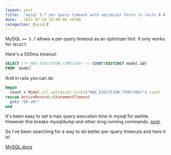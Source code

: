 ```yaml
---
layout: post
title:  "mysql 5.7 per query timeout with optimizer hints in rails 6.0 and plain sql"
date:   2021-07-19 10:00:00 +0700
categories: [mysql]
---
```


MySQL `>= 5.7` allows a per query timeout as an optimizer hint. It only works for `SELECT`.

Here's a 500ms timeout:

```sql
SELECT /*+ MAX_EXECUTION_TIME(500) */ COUNT(DISTINCT model.id)
FROM `model`
```

And in rails you can do
```ruby
begin
  count = Model.all.optimizer_hints("MAX_EXECUTION_TIME(500)").count
rescue ActiveRecord::StatementTimeout
  puts "Uh-oH!"
end
```


It's been easy to set a max query execution time in mysql for awhile. However this breaks mysqldump and other long
running commands. [post](/mysql/2021/04/02/how-to-set-mysql-query-timeout.html). 

So I've been searching for a way to do better per-query timeouts and here it is!

[MySQL docs](https://dev.mysql.com/doc/refman/5.7/en/optimizer-hints.html#optimizer-hints-execution-time)

